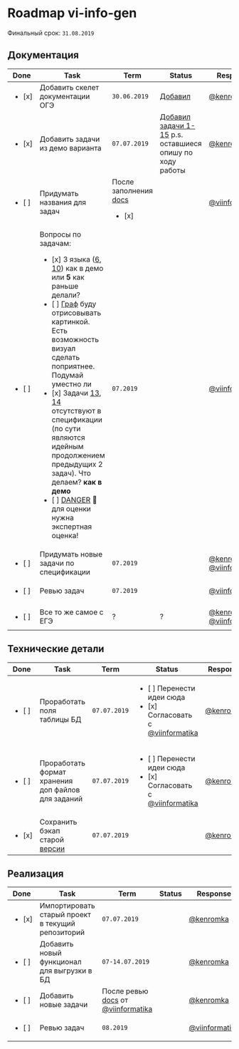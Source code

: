 # Roadmap vi-info-gen

Финальный срок: `31.08.2019`

## Документация
| Done | Task | Term | Status | Response |
| ---- | ---- | ---- | ------ | -------- |
| <ul><li> [x] </li></ul> | Добавить скелет документации ОГЭ | `30.06.2019` | [Добавил](./docs/tasks/oge) | [@kenromka]( https://github.com/kenromka ) |
| <ul><li> [x] </li></ul> | Добавить задачи из демо варианта | `07.07.2019` | [Добавил задачи 1-15](./docs/tasks/oge) p.s. оставшиеся опишу по ходу работы| [@kenromka]( https://github.com/kenromka ) |
| <ul><li> [ ] </li></ul> | Придумать названия для задач | После заполнения [docs](./docs/tasks/oge)<ul><li> [x] </li></ul> |  | [@viinformatika](https://github.com/viinformatika) |
| <ul><li> [ ] </li></ul> | Вопросы по задачам: <ul><li> [x] 3 языка ([6](./docs/tasks/oge/oge06.md#ОГЭ-6-1-1), [10](./docs/tasks/oge/oge10.md#ОГЭ-10-1-1)) как в демо или **5** как раньше делали?</li><li> [ ] [Граф](./docs/tasks/oge/oge09.md#ОГЭ-9-1-1) буду отрисовывать картинкой. Есть возможность визуал сделать поприятнее. Подумай уместно ли</li><li> [x] Задачи [13](./docs/tasks/oge/oge13.md#ОГЭ-13-1-1), [14](./docs/tasks/oge/oge14.md#ОГЭ-14-1-1) отсутствуют в спецификации (по сути являются идейным продолжением предыдущих 2 задач). Что делаем? **как в демо**</li><li> [ ] [DANGER](./docs/tasks/oge/oge15.md) :red_circle: для оценки нужна экспертная оценка!</li></ul> | `07.2019` |  | [@viinformatika](https://github.com/viinformatika) |
| <ul><li> [ ] </li></ul> | Придумать новые задачи по спецификации | `07.2019` |  | [@kenromka]( https://github.com/kenromka ), [@viinformatika](https://github.com/viinformatika)|
| <ul><li> [ ] </li></ul> | Ревью задач | `07.2019` |  | [@viinformatika](https://github.com/viinformatika) |
| <ul><li> [ ] </li></ul> | Все то же самое с ЕГЭ | ? | ? | [@kenromka]( https://github.com/kenromka ), [@viinformatika](https://github.com/viinformatika) |

## Технические детали
| Done | Task | Term | Status | Response |
| ---- | ---- | ---- | ------ | -------- |
| <ul><li> [ ] </li></ul> | Проработать поля таблицы БД | `07.07.2019` | <ul><li> [ ] Перенести идеи сюда</li><li> [x] Согласовать с [@viinformatika](https://github.com/viinformatika)</li></ul> | [@kenromka]( https://github.com/kenromka ) |
| <ul><li> [ ] </li></ul> | Проработать формат хранения доп файлов для заданий | `07.07.2019` | <ul><li> [ ] Перенести идеи сюда</li><li> [x] Согласовать с [@viinformatika](https://github.com/viinformatika)</li></ul>  | [@kenromka]( https://github.com/kenromka ) |
| <ul><li> [x] </li></ul> | Сохранить бэкап старой [версии](http://vi-info.herokuapp.com/) | `07.07.2019` |  | [@kenromka]( https://github.com/kenromka ) |

## Реализация
| Done | Task | Term | Status | Response |
| ---- | ---- | ---- | ------ | -------- |
| <ul><li> [x] </li></ul> | Импортировать старый проект в текущий репозиторий | `07.07.2019` |  | [@kenromka]( https://github.com/kenromka ) |
| <ul><li> [ ] </li></ul> | Добавить новый функционал для выгрузки в БД | `07-14.07.2019` |  | [@kenromka]( https://github.com/kenromka ) |
| <ul><li> [ ] </li></ul> | Добавить новые задачи | После ревью [docs](./docs/tasks/oge) от [@viinformatika](https://github.com/viinformatika) | | [@kenromka]( https://github.com/kenromka ) |
| <ul><li> [ ] </li></ul> | Ревью задач | `08.2019` |  | [@viinformatika](https://github.com/viinformatika) |
